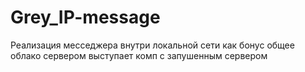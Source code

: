 # Grey_IP-message
Реализация месседжера внутри локальной сети как бонус общее облако сервером выступает комп с запушенным сервером
